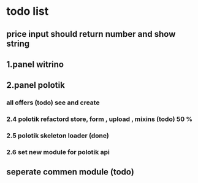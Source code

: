 # todo list

## price input should return number and show string

## 1.panel witrino

## 2.panel polotik

### all offers  (todo) see and create
### 2.4 polotik refactord store, form , upload , mixins (todo) 50 %

### 2.5 polotik skeleton loader (done)

### 2.6 set new module for polotik api

## seperate commen module (todo)
